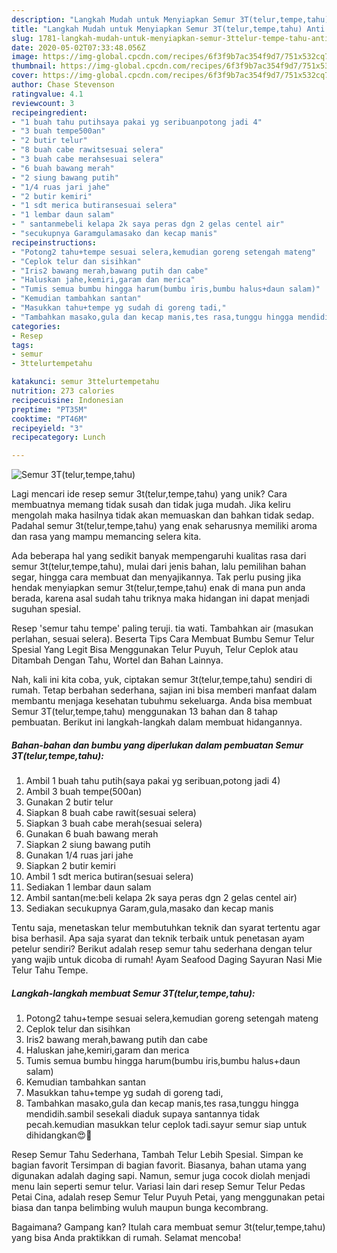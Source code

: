 ```yaml
---
description: "Langkah Mudah untuk Menyiapkan Semur 3T(telur,tempe,tahu) Anti Gagal"
title: "Langkah Mudah untuk Menyiapkan Semur 3T(telur,tempe,tahu) Anti Gagal"
slug: 1781-langkah-mudah-untuk-menyiapkan-semur-3ttelur-tempe-tahu-anti-gagal
date: 2020-05-02T07:33:48.056Z
image: https://img-global.cpcdn.com/recipes/6f3f9b7ac354f9d7/751x532cq70/semur-3ttelurtempetahu-foto-resep-utama.jpg
thumbnail: https://img-global.cpcdn.com/recipes/6f3f9b7ac354f9d7/751x532cq70/semur-3ttelurtempetahu-foto-resep-utama.jpg
cover: https://img-global.cpcdn.com/recipes/6f3f9b7ac354f9d7/751x532cq70/semur-3ttelurtempetahu-foto-resep-utama.jpg
author: Chase Stevenson
ratingvalue: 4.1
reviewcount: 3
recipeingredient:
- "1 buah tahu putihsaya pakai yg seribuanpotong jadi 4"
- "3 buah tempe500an"
- "2 butir telur"
- "8 buah cabe rawitsesuai selera"
- "3 buah cabe merahsesuai selera"
- "6 buah bawang merah"
- "2 siung bawang putih"
- "1/4 ruas jari jahe"
- "2 butir kemiri"
- "1 sdt merica butiransesuai selera"
- "1 lembar daun salam"
- " santanmebeli kelapa 2k saya peras dgn 2 gelas centel air"
- "secukupnya Garamgulamasako dan kecap manis"
recipeinstructions:
- "Potong2 tahu+tempe sesuai selera,kemudian goreng setengah mateng"
- "Ceplok telur dan sisihkan"
- "Iris2 bawang merah,bawang putih dan cabe"
- "Haluskan jahe,kemiri,garam dan merica"
- "Tumis semua bumbu hingga harum(bumbu iris,bumbu halus+daun salam)"
- "Kemudian tambahkan santan"
- "Masukkan tahu+tempe yg sudah di goreng tadi,"
- "Tambahkan masako,gula dan kecap manis,tes rasa,tunggu hingga mendidih.sambil sesekali diaduk supaya santannya tidak pecah.kemudian masukkan telur ceplok tadi.sayur semur siap untuk dihidangkan😍🙏"
categories:
- Resep
tags:
- semur
- 3ttelurtempetahu

katakunci: semur 3ttelurtempetahu 
nutrition: 273 calories
recipecuisine: Indonesian
preptime: "PT35M"
cooktime: "PT46M"
recipeyield: "3"
recipecategory: Lunch

---
```



![Semur 3T(telur,tempe,tahu)](https://img-global.cpcdn.com/recipes/6f3f9b7ac354f9d7/751x532cq70/semur-3ttelurtempetahu-foto-resep-utama.jpg)

Lagi mencari ide resep semur 3t(telur,tempe,tahu) yang unik? Cara membuatnya memang tidak susah dan tidak juga mudah. Jika keliru mengolah maka hasilnya tidak akan memuaskan dan bahkan tidak sedap. Padahal semur 3t(telur,tempe,tahu) yang enak seharusnya memiliki aroma dan rasa yang mampu memancing selera kita.

Ada beberapa hal yang sedikit banyak mempengaruhi kualitas rasa dari semur 3t(telur,tempe,tahu), mulai dari jenis bahan, lalu pemilihan bahan segar, hingga cara membuat dan menyajikannya. Tak perlu pusing jika hendak menyiapkan semur 3t(telur,tempe,tahu) enak di mana pun anda berada, karena asal sudah tahu triknya maka hidangan ini dapat menjadi suguhan spesial.

Resep &#39;semur tahu tempe&#39; paling teruji. tia wati. Tambahkan air (masukan perlahan, sesuai selera). Beserta Tips Cara Membuat Bumbu Semur Telur Spesial Yang Legit Bisa Menggunakan Telur Puyuh, Telur Ceplok atau Ditambah Dengan Tahu, Wortel dan Bahan Lainnya.


Nah, kali ini kita coba, yuk, ciptakan semur 3t(telur,tempe,tahu) sendiri di rumah. Tetap berbahan sederhana, sajian ini bisa memberi manfaat dalam membantu menjaga kesehatan tubuhmu sekeluarga. Anda bisa membuat Semur 3T(telur,tempe,tahu) menggunakan 13 bahan dan 8 tahap pembuatan. Berikut ini langkah-langkah dalam membuat hidangannya.

<!--inarticleads1-->

##### Bahan-bahan dan bumbu yang diperlukan dalam pembuatan Semur 3T(telur,tempe,tahu):

1. Ambil 1 buah tahu putih(saya pakai yg seribuan,potong jadi 4)
1. Ambil 3 buah tempe(500an)
1. Gunakan 2 butir telur
1. Siapkan 8 buah cabe rawit(sesuai selera)
1. Siapkan 3 buah cabe merah(sesuai selera)
1. Gunakan 6 buah bawang merah
1. Siapkan 2 siung bawang putih
1. Gunakan 1/4 ruas jari jahe
1. Siapkan 2 butir kemiri
1. Ambil 1 sdt merica butiran(sesuai selera)
1. Sediakan 1 lembar daun salam
1. Ambil  santan(me:beli kelapa 2k saya peras dgn 2 gelas centel air)
1. Sediakan secukupnya Garam,gula,masako dan kecap manis


Tentu saja, menetaskan telur membutuhkan teknik dan syarat tertentu agar bisa berhasil. Apa saja syarat dan teknik terbaik untuk penetasan ayam petelur sendiri? Berikut adalah resep semur tahu sederhana dengan telur yang wajib untuk dicoba di rumah! Ayam Seafood Daging Sayuran Nasi Mie Telur Tahu Tempe. 

<!--inarticleads2-->

##### Langkah-langkah membuat Semur 3T(telur,tempe,tahu):

1. Potong2 tahu+tempe sesuai selera,kemudian goreng setengah mateng
1. Ceplok telur dan sisihkan
1. Iris2 bawang merah,bawang putih dan cabe
1. Haluskan jahe,kemiri,garam dan merica
1. Tumis semua bumbu hingga harum(bumbu iris,bumbu halus+daun salam)
1. Kemudian tambahkan santan
1. Masukkan tahu+tempe yg sudah di goreng tadi,
1. Tambahkan masako,gula dan kecap manis,tes rasa,tunggu hingga mendidih.sambil sesekali diaduk supaya santannya tidak pecah.kemudian masukkan telur ceplok tadi.sayur semur siap untuk dihidangkan😍🙏


Resep Semur Tahu Sederhana, Tambah Telur Lebih Spesial. Simpan ke bagian favorit Tersimpan di bagian favorit. Biasanya, bahan utama yang digunakan adalah daging sapi. Namun, semur juga cocok diolah menjadi menu lain seperti semur telur. Variasi lain dari resep Semur Telur Pedas Petai Cina, adalah resep Semur Telur Puyuh Petai, yang menggunakan petai biasa dan tanpa belimbing wuluh maupun bunga kecombrang. 

Bagaimana? Gampang kan? Itulah cara membuat semur 3t(telur,tempe,tahu) yang bisa Anda praktikkan di rumah. Selamat mencoba!

